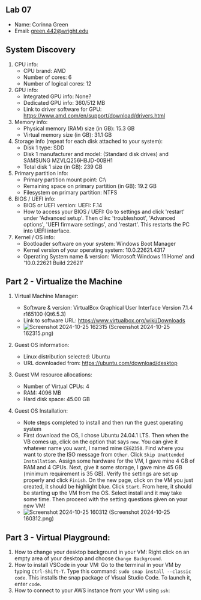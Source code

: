 ## Lab 07

- Name: Corinna Green
- Email: green.442@wright.edu

## System Discovery

1. CPU info:
    - CPU brand: AMD
    - Number of cores: 6
    - Number of logical cores: 12
2. GPU info:
    - Integrated GPU info: None?
    - Dedicated GPU info: 360/512 MB
    - Link to driver software for GPU: https://www.amd.com/en/support/download/drivers.html
3. Memory info:
    - Physical memory (RAM) size (in GB): 15.3 GB
    - Virtual memory size (in GB): 31.1 GB
4. Storage info (repeat for each disk attached to your system): 
    - Disk 1 type: SDD
    - Disk 1 manufacturer and model: (Standard disk drives) and  SAMSUNG MZVLQ256HBJD-00BH1
    - Total disk 1 size (in GB): 239 GB
5. Primary partition info:
    - Primary partition mount point: C:\
    - Remaining space on primary partition (in GB): 19.2 GB
    - Filesystem on primary partition: NTFS
6. BIOS / UEFI info: 
    - BIOS or UEFI version: UEFI: F.14
    - How to access your BIOS / UEFI: Go to settings and click 'restart' under 'Advanced setup'. Then clikc 'troubleshoot', 'Advanced options', 'UEFI firmware settings', and 'restart'. This restarts the PC into UEFI interface.
7. Kernel / OS info:
    - Bootloader software on your system: Windows Boot Manager
    - Kernel version of your operating system: 10.0.22621.4317
    - Operating System name & version: 'Microsoft Windows 11 Home' and '10.0.22621 Build 22621'

## Part 2 - Virtualize the Machine

1. Virtual Machine Manager:
    - Software & version: VirtualBox Graphical User Interface Version 7.1.4 r165100 (Qt6.5.3)
    - Link to software URL: https://www.virtualbox.org/wiki/Downloads
    - ![Screenshot 2024-10-25 162315](https://github.com/user-attachments/assets/db95eda1-6ea3-4ea3-a5a5-0d559b88bc16)
(Screenshot 2024-10-25 162315.png)

2. Guest OS information: 
    - Linux distribution selected: Ubuntu
    - URL downloaded from: https://ubuntu.com/download/desktop

3. Guest VM resource allocations:
    - Number of Virtual CPUs: 4
    - RAM: 4096 MB
    - Hard disk space: 45.00 GB

4. Guest OS Installation:
    - Note steps completed to install and then run the guest operating system
    - First download the OS, I chose Ubuntu 24.04.1 LTS. Then when the VB comes up, click on the option that says `new`. You can give it whatever name you want, I named mine `CEG2350`. Find where you want to store the ISO message from `Other`. Click `Skip Unattended Installation`. Assign some hardware for the VM, I gave mine 4 GB of RAM and 4 CPUs. Next, give it some storage, I gave mine 45 GB (minimum requirement is 35 GB). Verify the settings are set up properly and click `Finish`. On the new page, click on the VM you just created, it should be highlight blue. Click `Start`. From here, it should be starting up the VM from the OS. Select install and it may take some time. Then proceed with the setting questions given on your new VM!
    - ![Screenshot 2024-10-25 160312](https://github.com/user-attachments/assets/ef99ae63-bc45-4948-9947-105212fa25c2)
 (Screenshot 2024-10-25 160312.png)

## Part 3 - Virtual Playground:

1. How to change your desktop background in your VM: Right click on an empty area of your desktop and choose `Change Background`.
2. How to install VSCode in your VM: Go to the terminal in your VM by typing `Ctrl-Shift-T`. Type this command: `sudo snap install --classic code`. This installs the snap package of Visual Studio Code. To launch it, enter `code`.
4. How to connect to your AWS instance from your VM using `ssh`: 

